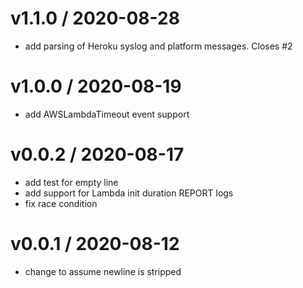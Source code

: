 
v1.1.0 / 2020-08-28
===================

  * add parsing of Heroku syslog and platform messages. Closes #2

v1.0.0 / 2020-08-19
===================

  * add AWSLambdaTimeout event support

v0.0.2 / 2020-08-17
===================

  * add test for empty line
  * add support for Lambda init duration REPORT logs
  * fix race condition

v0.0.1 / 2020-08-12
===================

  * change to assume newline is stripped
